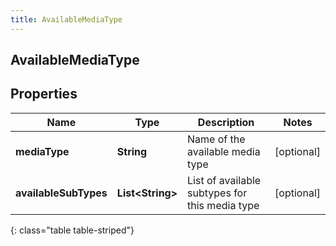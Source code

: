 ```yaml
---
title: AvailableMediaType
---
```

## AvailableMediaType


## Properties

| Name | Type | Description | Notes |
| ------------ | ------------- | ------------- | ------------- |
| **mediaType** | <!----><!---->**String**<!----> | Name of the available media type |  [optional] |
| **availableSubTypes** | <!----><!---->**List&lt;String&gt;**<!----> | List of available subtypes for this media type |  [optional] |
{: class="table table-striped"}



